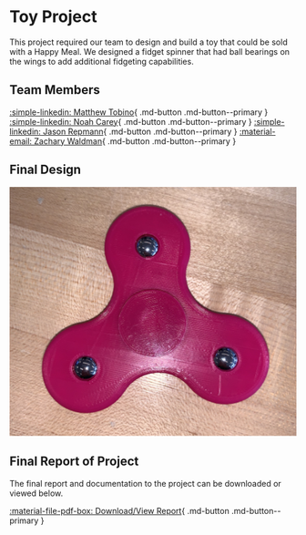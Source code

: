 # Toy Project
This project required our team to design and build a toy that could be sold with a Happy Meal. We designed a fidget 
spinner that had ball bearings on the wings to add additional fidgeting capabilities. 

## Team Members
[:simple-linkedin: Matthew Tobino](https://www.linkedin.com/in/matthew-tobino-704a631b8/){ .md-button .md-button--primary }
[:simple-linkedin: Noah Carey](https://www.linkedin.com/in/noah-carey-7644b9208/){ .md-button .md-button--primary }
[:simple-linkedin: Jason Repmann](https://www.linkedin.com/in/jason-repmann-86046223b/){ .md-button .md-button--primary }
[:material-email: Zachary Waldman](mailto:waldma63@students.rowan.edu){ .md-button .md-button--primary }

## Final Design
![Picture of Toy](../../content/img/fidgetwidgetpic.png)

## Final Report of Project
The final report and documentation to the project can be downloaded or viewed below.

[:material-file-pdf-box: Download/View Report](../../content/pdfs/ToyProjectFinal.pdf){ .md-button .md-button--primary }

